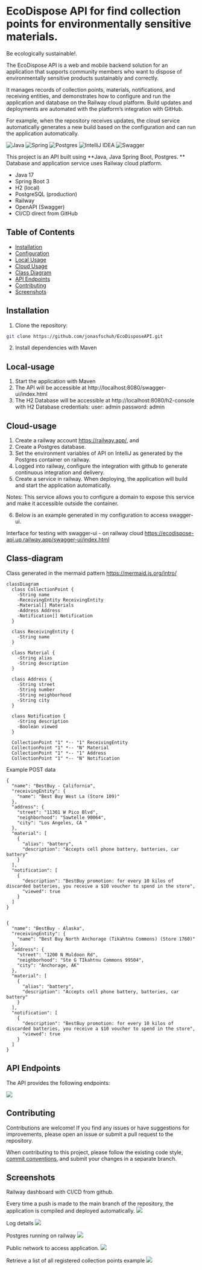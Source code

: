 # EcoDispose API for find collection points for environmentally sensitive materials. 
Be ecologically sustainable!.

The EcoDispose API is a web and mobile backend solution for an application that supports community members who want to dispose of environmentally sensitive products sustainably and correctly.

It manages records of collection points, materials, notifications, and receiving entities, and demonstrates how to configure and run the application and database on the Railway cloud platform. Build updates and deployments are automated with the platform’s integration with GitHub.

For example, when the repository receives updates, the cloud service automatically generates a new build based on the configuration and can run the application automatically.

![Java](https://img.shields.io/badge/java-%23ED8B00.svg?style=for-the-badge&logo=openjdk&logoColor=white)
![Spring](https://img.shields.io/badge/spring-%236DB33F.svg?style=for-the-badge&logo=spring&logoColor=white)
![Postgres](https://img.shields.io/badge/postgres-%23316192.svg?style=for-the-badge&logo=postgresql&logoColor=white)
![IntelliJ IDEA](https://img.shields.io/badge/IntelliJIDEA-000000.svg?style=for-the-badge&logo=intellij-idea&logoColor=white)
![Swagger](https://img.shields.io/badge/-Swagger-%23Clojure?style=for-the-badge&logo=swagger&logoColor=white)

This project is an API built using **Java, Java Spring Boot, Postgres. **
Database and application service uses Railway cloud platform.

- Java 17
- Spring Boot 3 
- H2 (local) 
- PostgreSQL (production) 
- Railway 
- OpenAPI (Swagger) 
- CI/CD direct from GitHub 

## Table of Contents

- [Installation](#installation)
- [Configuration](#configuration)
- [Local Usage](#local-usage)
- [Cloud Usage](#cloud-usage)
- [Class Diagram](#class-diagram)
- [API Endpoints](#api-endpoints)
- [Contributing](#contributing)
- [Screenshots](#screenshots)

## Installation

1. Clone the repository:

```bash
git clone https://github.com/jonasfschuh/EcoDisposeAPI.git
```

2. Install dependencies with Maven

## Local-usage

1. Start the application with Maven
2. The API will be accessible at http://localhost:8080/swagger-ui/index.html
3. The H2 Database will be accessible at http://localhost:8080/h2-console
with H2 Database credentials: user: admin password: admin 

## Cloud-usage

1. Create a railway account https://railway.app/, and
2. Create a Postgres database.
3. Set the environment variables of API on IntelliJ as generated by the Postgres container on railway.
4. Logged into railway, configure the integration with github to generate continuous integration and delivery.
5. Create a service in railway. When deploying, the application will build and start the application automatically.

Notes: This service allows you to configure a domain to expose this service and make it accessible outside the container.

6. Below is an example generated in my configuration to access swagger-ui.

Interface for testing with swagger-ui - on railway cloud
https://ecodispose-api.up.railway.app/swagger-ui/index.html

## Class-diagram

Class generated in the mermaid pattern https://mermaid.js.org/intro/

```mermaid
classDiagram
  class CollectionPoint {                   
    -String name
    -ReceivingEntity ReceivingEntity
    -Material[] Materials
    -Address Address
    -Notification[] Notification
  }

  class ReceivingEntity {                    
    -String name
  }

  class Material {                           
    -String alias
    -String description
  }

  class Address {                            
    -String street
    -String number 
    -String neighborhood
    -String city 
  }

  class Notification {                      
    -String description
    -Boolean viewed
  }

  CollectionPoint "1" *-- "1" ReceivingEntity
  CollectionPoint "1" *-- "N" Material
  CollectionPoint "1" *-- "1" Address
  CollectionPoint "1" *-- "N" Notification

```

Example POST data

```
{
  "name": "BestBuy - California",
  "receivingEntity": {
    "name": "Best Buy West La (Store 109)"
  },
  "address": {
    "street": "11301 W Pico Blvd",
    "neighborhood": "Sawtelle 90064",
    "city": "Los Angeles, CA "
  },
  "material": [
    {
      "alias": "battery",
      "description": "Accepts cell phone battery, batteries, car battery"
    }
  ],
  "notification": [
    {
      "description": "BestBuy promotion: for every 10 kilos of discarded batteries, you receive a $10 voucher to spend in the store",
      "viewed": true
    }
  ]
}


{
  "name": "BestBuy - Alaska",
  "receivingEntity": {
    "name": "Best Buy North Anchorage (Tikahtnu Commons) (Store 1760)"
  },
  "address": {
    "street": "1200 N Muldoon Rd",
    "neighborhood": "Ste G TIkahtnu Commons 99504",
    "city": "Anchorage, AK"
  },
  "material": [
    {
      "alias": "battery",
      "description": "Accepts cell phone battery, batteries, car battery"
    }
  ],
  "notification": [
    {
      "description": "BestBuy promotion: for every 10 kilos of discarded batteries, you receive a $10 voucher to spend in the store",
      "viewed": true
    }
  ]
}

```


## API Endpoints

The API provides the following endpoints:

![](https://github.com/jonasfschuh/EcoDisposeAPI/blob/main/docs/img/CollectionPointControllerEndPoints.gif?raw=true&sanitize=true)

## Contributing

Contributions are welcome! If you find any issues or have suggestions for improvements, please open an issue or submit a pull request to the repository.

When contributing to this project, please follow the existing code style, [commit conventions](https://www.conventionalcommits.org/en/v1.0.0/), and submit your changes in a separate branch.

## Screenshots

Railway dashboard with CI/CD from github.

Every time a push is made to the main branch of the repository, the application is compiled and deployed automatically.
![](https://github.com/jonasfschuh/EcoDisposeAPI/blob/main/docs/img/Railway%20environment%20CI-CD.gif?raw=true&sanitize=true) 

Log details
![](https://github.com/jonasfschuh/EcoDisposeAPI/blob/main/docs/img/application%20logs.gif?raw=true&sanitize=true)

Postgres running on railway
![](https://github.com/jonasfschuh/EcoDisposeAPI/blob/main/docs/img/postgres%20on%20railway.gif?raw=true&sanitize=true)

Public network to access application. 
![](https://github.com/jonasfschuh/EcoDisposeAPI/blob/main/docs/img/custom%20domain.gif?raw=true&sanitize=true)

Retrieve a list of all registered collection points example
![](https://github.com/jonasfschuh/EcoDisposeAPI/blob/main/docs/img/GetAllCollectionPointsExample.gif?raw=true&sanitize=true)













